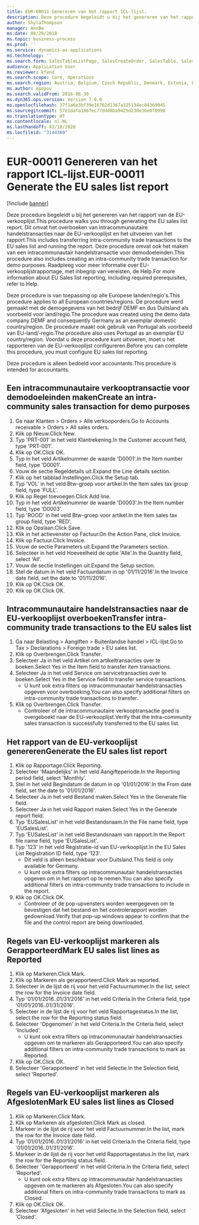 ```yaml
---
title: EUR-00011 Genereren van het rapport ICL-lijst.
description: Deze procedure begeleidt u bij het genereren van het rapport van de EU-verkooplijst.
author: ShylaThompson
manager: AnnBe
ms.date: 08/29/2018
ms.topic: business-process
ms.prod: ''
ms.service: dynamics-ax-applications
ms.technology: ''
ms.search.form: SalesTableListPage, SalesCreateOrder, SalesTable, SalesEditLines,  EUSalesList, EUSalesListSelection, SysQueryForm, SysLookup
audience: Application User
ms.reviewer: kfend
ms.search.scope: Core, Operations
ms.search.region: Austria, Belgium, Czech Republic, Denmark, Estonia, Finland, France, Germany, Hungary, Ireland, Italy, Latvia, Lithuania, Netherlands, Poland, Spain, Sweden, United Kingdom
ms.author: epopov
ms.search.validFrom: 2016-06-30
ms.dyn365.ops.version: Version 7.0.0
ms.openlocfilehash: 37f1a6e3bf39e16702d1367a325134ec84369945
ms.sourcegitcommit: 57e1dafa186fec77ddd8ba9425d238e36e0f0998
ms.translationtype: HT
ms.contentlocale: nl-NL
ms.lasthandoff: 03/18/2020
ms.locfileid: "3144369"
---
```

# <a name="eur-00011-generate-the-eu-sales-list-report"></a><span data-ttu-id="10f12-103">EUR-00011 Genereren van het rapport ICL-lijst.</span><span class="sxs-lookup"><span data-stu-id="10f12-103">EUR-00011 Generate the EU sales list report</span></span>

[!include [banner](../../includes/banner.md)]

<span data-ttu-id="10f12-104">Deze procedure begeleidt u bij het genereren van het rapport van de EU-verkooplijst.</span><span class="sxs-lookup"><span data-stu-id="10f12-104">This procedure walks you through generating the EU sales list report.</span></span> <span data-ttu-id="10f12-105">Dit omvat het overboeken van intracommunautaire handelstransacties naar de EU-verkooplijst en het uitvoeren van het rapport.</span><span class="sxs-lookup"><span data-stu-id="10f12-105">This includes transferring intra-community trade transactions to the EU sales list and running the report.</span></span> <span data-ttu-id="10f12-106">Deze procedure omvat ook het maken van een intracommunautair handelstransactie voor demodoeleinden.</span><span class="sxs-lookup"><span data-stu-id="10f12-106">This procedure also includes creating an intra-community trade transaction for demo purposes.</span></span> <span data-ttu-id="10f12-107">Raadpleeg voor meer informatie over EU-verkooplijstrapportage, met inbegrip van vereisten, de Help.</span><span class="sxs-lookup"><span data-stu-id="10f12-107">For more information about EU Sales list reporting, including required prerequisites, refer to Help.</span></span>

<span data-ttu-id="10f12-108">Deze procedure is van toepassing op alle Europese landen/regio's.</span><span class="sxs-lookup"><span data-stu-id="10f12-108">This procedure applies to all European countries/regions.</span></span> <span data-ttu-id="10f12-109">De procedure werd gemaakt met de demogegevens van het bedrijf DEMF en dus Duitsland als voorbeeld voor land/regio.</span><span class="sxs-lookup"><span data-stu-id="10f12-109">The procedure was created using the demo data company DEMF and consequently Germany as an exemplar domestic country/region.</span></span> <span data-ttu-id="10f12-110">De procedure maakt ook gebruik van Portugal als voorbeeld van EU-land/-regio.</span><span class="sxs-lookup"><span data-stu-id="10f12-110">The procedure also uses Portugal as an exemplar EU country/region.</span></span> <span data-ttu-id="10f12-111">Voordat u deze procedure kunt uitvoeren, moet u het rapporteren van de EU-verkooplijst configureren.</span><span class="sxs-lookup"><span data-stu-id="10f12-111">Before you can complete this procedure, you must configure EU sales list reporting.</span></span>

<span data-ttu-id="10f12-112">Deze procedure is alleen bedoeld voor accountants.</span><span class="sxs-lookup"><span data-stu-id="10f12-112">This procedure is intended for accountants.</span></span>


## <a name="create-an-intra-community-sales-transaction-for-demo-purposes"></a><span data-ttu-id="10f12-113">Een intracommunautaire verkooptransactie voor demodoeleinden maken</span><span class="sxs-lookup"><span data-stu-id="10f12-113">Create an intra-community sales transaction for demo purposes</span></span>
1. <span data-ttu-id="10f12-114">Ga naar Klanten > Orders > Alle verkooporders.</span><span class="sxs-lookup"><span data-stu-id="10f12-114">Go to Accounts receivable > Orders > All sales orders.</span></span>
2. <span data-ttu-id="10f12-115">Klik op Nieuw.</span><span class="sxs-lookup"><span data-stu-id="10f12-115">Click New.</span></span>
3. <span data-ttu-id="10f12-116">Typ 'PRT-001' in het veld Klantrekening.</span><span class="sxs-lookup"><span data-stu-id="10f12-116">In the Customer account field, type 'PRT-001'.</span></span>
4. <span data-ttu-id="10f12-117">Klik op OK.</span><span class="sxs-lookup"><span data-stu-id="10f12-117">Click OK.</span></span>
5. <span data-ttu-id="10f12-118">Typ in het veld Artikelnummer de waarde 'D0001'.</span><span class="sxs-lookup"><span data-stu-id="10f12-118">In the Item number field, type 'D0001'.</span></span>
6. <span data-ttu-id="10f12-119">Vouw de sectie Regeldetails uit.</span><span class="sxs-lookup"><span data-stu-id="10f12-119">Expand the Line details section.</span></span>
7. <span data-ttu-id="10f12-120">Klik op het tabblad Instellingen.</span><span class="sxs-lookup"><span data-stu-id="10f12-120">Click the Setup tab.</span></span>
8. <span data-ttu-id="10f12-121">Typ 'VOL' in het veld Btw-groep voor artikel.</span><span class="sxs-lookup"><span data-stu-id="10f12-121">In the Item sales tax group field, type 'FULL'.</span></span>
9. <span data-ttu-id="10f12-122">Klik op Regel toevoegen.</span><span class="sxs-lookup"><span data-stu-id="10f12-122">Click Add line.</span></span>
10. <span data-ttu-id="10f12-123">Typ in het veld Artikelnummer de waarde 'D0003'.</span><span class="sxs-lookup"><span data-stu-id="10f12-123">In the Item number field, type 'D0003'.</span></span>
11. <span data-ttu-id="10f12-124">Typ 'ROOD' in het veld Btw-groep voor artikel.</span><span class="sxs-lookup"><span data-stu-id="10f12-124">In the Item sales tax group field, type 'RED'.</span></span>
12. <span data-ttu-id="10f12-125">Klik op Opslaan.</span><span class="sxs-lookup"><span data-stu-id="10f12-125">Click Save.</span></span>
13. <span data-ttu-id="10f12-126">Klik in het actievenster op Factuur.</span><span class="sxs-lookup"><span data-stu-id="10f12-126">On the Action Pane, click Invoice.</span></span>
14. <span data-ttu-id="10f12-127">Klik op Factuur.</span><span class="sxs-lookup"><span data-stu-id="10f12-127">Click Invoice.</span></span>
15. <span data-ttu-id="10f12-128">Vouw de sectie Parameters uit.</span><span class="sxs-lookup"><span data-stu-id="10f12-128">Expand the Parameters section.</span></span>
16. <span data-ttu-id="10f12-129">Selecteer in het veld Hoeveelheid de optie 'Alle'.</span><span class="sxs-lookup"><span data-stu-id="10f12-129">In the Quantity field, select 'All'.</span></span>
17. <span data-ttu-id="10f12-130">Vouw de sectie Instellingen uit.</span><span class="sxs-lookup"><span data-stu-id="10f12-130">Expand the Setup section.</span></span>
18. <span data-ttu-id="10f12-131">Stel de datum in het veld Factuurdatum in op '01/11/2016'.</span><span class="sxs-lookup"><span data-stu-id="10f12-131">In the Invoice date field, set the date to '01/11/2016'.</span></span>
19. <span data-ttu-id="10f12-132">Klik op OK.</span><span class="sxs-lookup"><span data-stu-id="10f12-132">Click OK.</span></span>
20. <span data-ttu-id="10f12-133">Klik op OK.</span><span class="sxs-lookup"><span data-stu-id="10f12-133">Click OK.</span></span>

## <a name="transfer-intra-community-trade-transactions-to-the-eu-sales-list"></a><span data-ttu-id="10f12-134">Intracommunautaire handelstransacties naar de EU-verkooplijst overboeken</span><span class="sxs-lookup"><span data-stu-id="10f12-134">Transfer intra-community trade transactions to the EU sales list</span></span>
1. <span data-ttu-id="10f12-135">Ga naar Belasting > Aangiften > Buitenlandse handel > ICL-lijst.</span><span class="sxs-lookup"><span data-stu-id="10f12-135">Go to Tax > Declarations > Foreign trade > EU sales list.</span></span>
2. <span data-ttu-id="10f12-136">Klik op Overbrengen.</span><span class="sxs-lookup"><span data-stu-id="10f12-136">Click Transfer.</span></span>
3. <span data-ttu-id="10f12-137">Selecteer Ja in het veld Artikel om artikeltransacties over te boeken.</span><span class="sxs-lookup"><span data-stu-id="10f12-137">Select Yes in the Item field to transfer item transactions.</span></span>
4. <span data-ttu-id="10f12-138">Selecteer Ja in het veld Service om servicetransacties over te boeken.</span><span class="sxs-lookup"><span data-stu-id="10f12-138">Select Yes in the Service field to transfer service transactions.</span></span>
    * <span data-ttu-id="10f12-139">U kunt ook extra filters op intracommunautair handelstransacties opgeven voor overboeking.</span><span class="sxs-lookup"><span data-stu-id="10f12-139">You can also specify additional filters on intra-community trade transactions to transfer.</span></span>  
5. <span data-ttu-id="10f12-140">Klik op Overbrengen.</span><span class="sxs-lookup"><span data-stu-id="10f12-140">Click Transfer.</span></span>
    * <span data-ttu-id="10f12-141">Controleer of de intracommunautaire verkooptransactie goed is overgeboekt naar de EU-verkooplijst.</span><span class="sxs-lookup"><span data-stu-id="10f12-141">Verify that the intra-community sales transaction is successfully transferred to the EU sales list.</span></span>  

## <a name="generate-the-eu-sales-list-report"></a><span data-ttu-id="10f12-142">Het rapport van de EU-verkooplijst genereren</span><span class="sxs-lookup"><span data-stu-id="10f12-142">Generate the EU sales list report</span></span>
1. <span data-ttu-id="10f12-143">Klik op Rapportage.</span><span class="sxs-lookup"><span data-stu-id="10f12-143">Click Reporting.</span></span>
2. <span data-ttu-id="10f12-144">Selecteer 'Maandelijks' in het veld Aangifteperiode.</span><span class="sxs-lookup"><span data-stu-id="10f12-144">In the Reporting period field, select 'Monthly'.</span></span>
3. <span data-ttu-id="10f12-145">Stel in het veld Begindatum de datum in op '01/01/2016'.</span><span class="sxs-lookup"><span data-stu-id="10f12-145">In the From date field, set the date to '01/01/2016'.</span></span>
4. <span data-ttu-id="10f12-146">Selecteer Ja in het veld Bestand maken.</span><span class="sxs-lookup"><span data-stu-id="10f12-146">Select Yes in the Generate file field.</span></span>
5. <span data-ttu-id="10f12-147">Selecteer Ja in het veld Rapport maken.</span><span class="sxs-lookup"><span data-stu-id="10f12-147">Select Yes in the Generate report field.</span></span>
6. <span data-ttu-id="10f12-148">Typ 'EUSalesList' in het veld Bestandsnaam.</span><span class="sxs-lookup"><span data-stu-id="10f12-148">In the File name field, type 'EUSalesList'.</span></span>
7. <span data-ttu-id="10f12-149">Typ 'EUSalesList' in het veld Bestandsnaam van rapport.</span><span class="sxs-lookup"><span data-stu-id="10f12-149">In the Report file name field, type 'EUSalesList'.</span></span>
8. <span data-ttu-id="10f12-150">Typ '123' in het veld Registratie-id van EU-verkooplijst.</span><span class="sxs-lookup"><span data-stu-id="10f12-150">In the EU Sales List Registration ID field, type '123'.</span></span>
    * <span data-ttu-id="10f12-151">Dit veld is alleen beschikbaar voor Duitsland.</span><span class="sxs-lookup"><span data-stu-id="10f12-151">This field is only available for Germany.</span></span>  
    * <span data-ttu-id="10f12-152">U kunt ook extra filters op intracommunautair handelstransacties opgeven om in het rapport op te nemen.</span><span class="sxs-lookup"><span data-stu-id="10f12-152">You can also specify additional filters on intra-community trade transactions to include in the report.</span></span>  
9. <span data-ttu-id="10f12-153">Klik op OK.</span><span class="sxs-lookup"><span data-stu-id="10f12-153">Click OK.</span></span>
    * <span data-ttu-id="10f12-154">Controleer of de pop-upvensters worden weergegeven om te bevestigen dat het bestand en het controlerapport worden gedownload.</span><span class="sxs-lookup"><span data-stu-id="10f12-154">Verify that pop-up windows appear to confirm that the file and the control report are being downloaded.</span></span>  

## <a name="mark-eu-sales-list-lines-as-reported"></a><span data-ttu-id="10f12-155">Regels van EU-verkooplijst markeren als Gerapporteerd</span><span class="sxs-lookup"><span data-stu-id="10f12-155">Mark EU sales list lines as Reported</span></span>
1. <span data-ttu-id="10f12-156">Klik op Markeren.</span><span class="sxs-lookup"><span data-stu-id="10f12-156">Click Mark.</span></span>
2. <span data-ttu-id="10f12-157">Klik op Markeren als gerapporteerd.</span><span class="sxs-lookup"><span data-stu-id="10f12-157">Click Mark as reported.</span></span>
3. <span data-ttu-id="10f12-158">Selecteer in de lijst de rij voor het veld Factuurnummer.</span><span class="sxs-lookup"><span data-stu-id="10f12-158">In the list, select the row for the Invoice date field.</span></span>
4. <span data-ttu-id="10f12-159">Typ '01/01/2016..01/31/2016' in het veld Criteria.</span><span class="sxs-lookup"><span data-stu-id="10f12-159">In the Criteria field, type '01/01/2016..01/31/2016'.</span></span>
5. <span data-ttu-id="10f12-160">Selecteer in de lijst de rij voor het veld Rapportagestatus.</span><span class="sxs-lookup"><span data-stu-id="10f12-160">In the list, select the row for the Reporting status field.</span></span>
6. <span data-ttu-id="10f12-161">Selecteer 'Opgenomen' in het veld Criteria.</span><span class="sxs-lookup"><span data-stu-id="10f12-161">In the Criteria field, select 'Included'.</span></span>
    * <span data-ttu-id="10f12-162">U kunt ook extra filters op intracommunautair handelstransacties opgeven om te markeren als Gerapporteerd.</span><span class="sxs-lookup"><span data-stu-id="10f12-162">You can also specify additional filters on intra-community trade transactions to mark as Reported.</span></span>  
7. <span data-ttu-id="10f12-163">Klik op OK.</span><span class="sxs-lookup"><span data-stu-id="10f12-163">Click OK.</span></span>
8. <span data-ttu-id="10f12-164">Selecteer 'Gerapporteerd' in het veld Selectie.</span><span class="sxs-lookup"><span data-stu-id="10f12-164">In the Selection field, select 'Reported'.</span></span>

## <a name="mark-eu-sales-list-lines-as-closed"></a><span data-ttu-id="10f12-165">Regels van EU-verkooplijst markeren als Afgesloten</span><span class="sxs-lookup"><span data-stu-id="10f12-165">Mark EU sales list lines as Closed</span></span>
1. <span data-ttu-id="10f12-166">Klik op Markeren.</span><span class="sxs-lookup"><span data-stu-id="10f12-166">Click Mark.</span></span>
2. <span data-ttu-id="10f12-167">Klik op Markeren als afgesloten.</span><span class="sxs-lookup"><span data-stu-id="10f12-167">Click Mark as closed.</span></span>
3. <span data-ttu-id="10f12-168">Markeer in de lijst de rij voor het veld Factuurnummer.</span><span class="sxs-lookup"><span data-stu-id="10f12-168">In the list, mark the row for the Invoice date field.</span></span>
4. <span data-ttu-id="10f12-169">Typ '01/01/2016..01/31/2016' in het veld Criteria.</span><span class="sxs-lookup"><span data-stu-id="10f12-169">In the Criteria field, type '01/01/2016..01/31/2016'.</span></span>
5. <span data-ttu-id="10f12-170">Markeer in de lijst de rij voor het veld Rapportagestatus.</span><span class="sxs-lookup"><span data-stu-id="10f12-170">In the list, mark the row for the Reporting status field.</span></span>
6. <span data-ttu-id="10f12-171">Selecteer 'Gerapporteerd' in het veld Criteria.</span><span class="sxs-lookup"><span data-stu-id="10f12-171">In the Criteria field, select 'Reported'.</span></span>
    * <span data-ttu-id="10f12-172">U kunt ook extra filters op intracommunautair handelstransacties opgeven om te markeren als Afgesloten.</span><span class="sxs-lookup"><span data-stu-id="10f12-172">You can also specify additional filters on intra-community trade transactions to mark as Closed.</span></span>  
7. <span data-ttu-id="10f12-173">Klik op OK.</span><span class="sxs-lookup"><span data-stu-id="10f12-173">Click OK.</span></span>
8. <span data-ttu-id="10f12-174">Selecteer 'Afgesloten' in het veld Selectie.</span><span class="sxs-lookup"><span data-stu-id="10f12-174">In the Selection field, select 'Closed'.</span></span>


